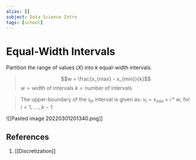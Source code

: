 ```yaml
---
alias: []
subject: Data Science Intro
tags: [school]
---
```

# Equal-Width Intervals


Partition the range of values ($X$) into $k$ equal-width intervals.

> $$w = \frac{x_{max} - x_{min}}{k}$$
> $w=\text{width of intervals}$
> $k=\text{number of intervals}$

> The upper-boundary of the $i_{th}$ interval is given as:
> $v_i = x_{min} + i*w$, for $i=1,....,k-1$

![[Pasted image 20220301201340.png]]

## References
1. [[Discretization]]